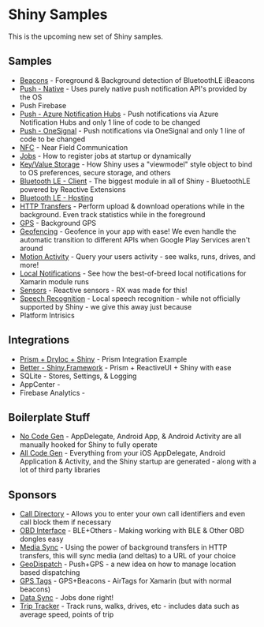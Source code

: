 # Shiny Samples
 
This is the upcoming new set of Shiny samples.  


## Samples
* [Beacons](beacons) - Foreground & Background detection of BluetoothLE iBeacons
* [Push - Native](Push-Native) - Uses purely native push notification API's provided by the OS
* Push Firebase
* [Push - Azure Notification Hubs](Push-AzureNotificationsHub) - Push notifications via Azure Notification Hubs and only 1 line of code to be changed
* [Push - OneSignal](Push-OneSignal) - Push notifications via OneSignal and only 1 line of code to be changed
* [NFC](Nfc) - Near Field Communication
* [Jobs](Jobs) - How to register jobs at startup or dynamically
* [Key/Value Storage](Stores) - How Shiny uses a "viewmodel" style object to bind to OS preferences, secure storage, and others
* [Bluetooth LE - Client](BluetoothLE-Client) - The biggest module in all of Shiny - BluetoothLE powered by Reactive Extensions
* [Bluetooth LE - Hosting](BluetoothLE-Hosting)
* [HTTP Transfers](HttpTransfers) - Perform upload & download operations while in the background.  Even track statistics while in the foreground
* [GPS](Locations-Gps) - Background GPS 
* [Geofencing](Locations-Geofencing) - Geofence in your app with ease!  We even handle the automatic transition to different APIs when Google Play Services aren't around
* [Motion Activity](Locations-MotionActivity) - Query your users activity - see walks, runs, drives, and more!
* [Local Notifications](Notifications) - See how the best-of-breed local notifications for Xamarin module runs 
* [Sensors](Sensors) - Reactive sensors - RX was made for this!
* [Speech Recognition](SpeechRecognition) - Local speech recognition - while not officially supported by Shiny - we give this away just because
* Platform Intrisics

## Integrations
* [Prism + DryIoc + Shiny](Prism-Integration) - Prism Integration Example
* [Better - Shiny.Framework](Prism-RXUI-Best-Integration) - Prism + ReactiveUI + Shiny with ease
* SQLite - Stores, Settings, & Logging
* AppCenter - 
* Firebase Analytics -

## Boilerplate Stuff
* [No Code Gen](NoCodeGen) - AppDelegate, Android App, & Android Activity are all manually hooked for Shiny to fully operate
* [All Code Gen](All-CodeGen) - Everything from your iOS AppDelegate, Android Application & Activity, and the Shiny startup are generated - along with a lot of third party libraries

## Sponsors
* [Call Directory](Sponsors-CallDirectory) - Allows you to enter your own call identifiers and even call block them if necessary
* [OBD Interface](Sponsors-Obd) - BLE+Others - Making working with BLE & Other OBD dongles easy
* [Media Sync](Sponsors-MediaSync) - Using the power of background transfers in HTTP transfers, this will sync media (and deltas) to a URL of your choice
* [GeoDispatch](geodispatch) - Push+GPS - a new idea on how to manage location based dispatching
* [GPS Tags](gpstags) - GPS+Beacons - AirTags for Xamarin (but with normal beacons)
* [Data Sync](datasync) - Jobs done right!
* [Trip Tracker](triptrack) - Track runs, walks, drives, etc - includes data such as average speed, points of trip